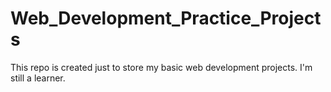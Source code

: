 # Web_Development_Practice_Projects
This repo is created just to store my basic web development projects. I'm still a learner.

